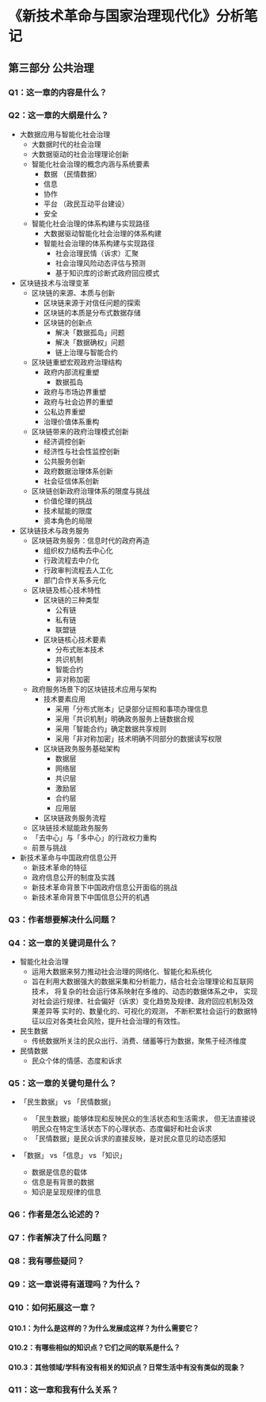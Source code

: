 # 《新技术革命与国家治理现代化》分析笔记

## 第三部分 公共治理

### Q1：这一章的内容是什么？

### Q2：这一章的大纲是什么？

- 大数据应用与智能化社会治理
  - 大数据时代的社会治理
  - 大数据驱动的社会治理理论创新
  - 智能化社会治理的概念内涵与系统要素
    - 数据 （民情数据）
    - 信息
    - 协作
    - 平台 （政民互动平台建设）
    - 安全
  - 智能化社会治理的体系构建与实现路径
    - 大数据驱动智能化社会治理的体系构建
    - 智能社会治理的体系构建与实现路径
      - 社会治理民情（诉求）汇聚
      - 社会治理风险动态评估与预测
      - 基于知识库的诊断式政府回应模式
- 区块链技术与治理变革
  - 区块链的来源、本质与创新
    - 区块链来源于对信任问题的探索
    - 区块链的本质是分布式数据存储
    - 区块链的创新点
      - 解决「数据孤岛」问题
      - 解决「数据确权」问题
      - 链上治理与智能合约
  - 区块链重塑宏观政府治理结构
    - 政府内部流程重塑
      - 数据孤岛
    - 政府与市场边界重塑
    - 政府与社会边界的重塑
    - 公私边界重塑
    - 治理价值体系重构
  - 区块链带来的政府治理模式创新
    - 经济调控创新
    - 经济性与社会性监控创新
    - 公共服务创新
    - 政府数据治理体系创新
    - 社会征信体系创新
  - 区块链创新政府治理体系的限度与挑战
    - 价值伦理的挑战
    - 技术赋能的限度
    - 资本角色的局限
- 区块链技术与政务服务
  - 区块链政务服务：信息时代的政府再造
    - 组织权力结构去中心化
    - 行政流程去中介化
    - 行政审判流程去人工化
    - 部门合作关系多元化
  - 区块链及核心技术特性
    - 区块链的三种类型
      - 公有链
      - 私有链
      - 联盟链
    - 区块链核心技术要素
      - 分布式账本技术
      - 共识机制
      - 智能合约
      - 非对称加密
  - 政府服务场景下的区块链技术应用与架构
    - 技术要素应用
      - 采用「分布式账本」记录部分证照和事项办理信息
      - 采用「共识机制」明确政务服务上链数据合规
      - 采用「智能合约」确定数据共享规则
      - 采用「非对称加密」技术明确不同部分的数据读写权限
    - 区块链政务服务基础架构
      - 数据层
      - 网络层
      - 共识层
      - 激励层
      - 合约层
      - 应用层
    - 区块链政务服务流程
  - 区块链技术赋能政务服务
  - 「去中心」与「多中心」的行政权力重构
  - 前景与挑战
- 新技术革命与中国政府信息公开
  - 新技术革命的特征
  - 政府信息公开的制度及实践
  - 新技术革命背景下中国政府信息公开面临的挑战
  - 新技术革命背景下中国信息公开的机遇

### Q3：作者想要解决什么问题？

### Q4：这一章的关键词是什么？

- 智能化社会治理
  - 运用大数据来努力推动社会治理的网络化、智能化和系统化
  - 旨在利用大数据强大的数据采集和分析能力，结合社会治理理论和互联网技术，
    将复杂的社会运行体系映射在多维的、动态的数据体系之中，
    实现对社会运行规律、社会偏好（诉求）变化趋势及规律、政府回应机制及效果差异等
    实时的、数量化的、可视化的观测，
    不断积累社会运行的数据特征以应对各类社会风险，提升社会治理的有效性。
- 民生数据
  - 传统数据所关注的民众出行、消费、储蓄等行为数据，聚焦于经济维度
- 民情数据
  - 民众个体的情感、态度和诉求

### Q5：这一章的关键句是什么？

- 「民生数据」 vs 「民情数据」
  - 「民生数据」能够体现和反映民众的生活状态和生活需求，
    但无法直接说明民众在特定生活状态下的心理状态、态度偏好和社会诉求
  - 「民情数据」是民众诉求的直接反映，是对民众意见的动态感知

- 「数据」 vs 「信息」 vs 「知识」
  - 数据是信息的载体
  - 信息是有背景的数据
  - 知识是呈现规律的信息

### Q6：作者是怎么论述的？

### Q7：作者解决了什么问题？

### Q8：我有哪些疑问？

### Q9：这一章说得有道理吗？为什么？

### Q10：如何拓展这一章？

#### Q10.1：为什么是这样的？为什么发展成这样？为什么需要它？

#### Q10.2：有哪些相似的知识点？它们之间的联系是什么？

#### Q10.3：其他领域/学科有没有相关的知识点？日常生活中有没有类似的现象？

### Q11：这一章和我有什么关系？

